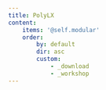 ```yaml
---
title: PolyLX
content:
    items: '@self.modular'
    order:
        by: default
        dir: asc
        custom:
            - _download
            - _workshop
---
```


